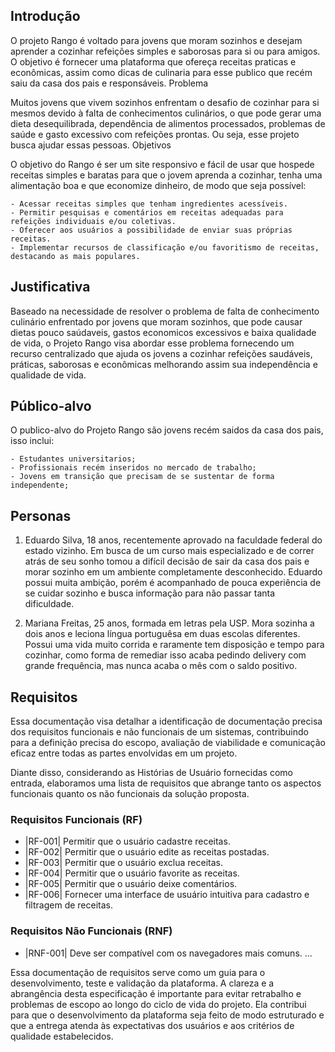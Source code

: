 ## Introdução

O projeto Rango é voltado para jovens que moram sozinhos e desejam aprender a cozinhar refeições simples e saborosas para si ou para amigos. O objetivo é fornecer uma plataforma que ofereça receitas praticas e econômicas, assim como dicas de culinaria para esse publico que recém saiu da casa dos pais e responsáveis.
Problema

Muitos jovens que vivem sozinhos enfrentam o desafio de cozinhar para si mesmos devido à falta de conhecimentos culinários, o que pode gerar uma dieta desequilibrada, dependência de alimentos processados, problemas de saúde e gasto excessivo com refeições prontas. Ou seja, esse projeto busca ajudar essas pessoas.
Objetivos

O objetivo do Rango é ser um site responsivo e fácil de usar que hospede receitas simples e baratas para que o jovem aprenda a cozinhar, tenha uma alimentação boa e que economize dinheiro, de modo que seja possível:

    - Acessar receitas simples que tenham ingredientes acessíveis.
    - Permitir pesquisas e comentários em receitas adequadas para refeições individuais e/ou coletivas.
    - Oferecer aos usuários a possibilidade de enviar suas próprias receitas.
    - Implementar recursos de classificação e/ou favoritismo de receitas, destacando as mais populares.

## Justificativa

Baseado na necessidade de resolver o problema de falta de conhecimento culinário enfrentado por jovens que moram sozinhos, que pode causar dietas pouco saúdaveis, gastos economicos excessivos e baixa qualidade de vida, o Projeto Rango visa abordar esse problema fornecendo um recurso centralizado que ajuda os jovens a cozinhar refeições saudáveis, práticas, saborosas e econômicas melhorando assim sua independência e qualidade de vida.

## Público-alvo

O publico-alvo do Projeto Rango são jovens recém saidos da casa dos pais, isso inclui:

    - Estudantes universitarios;
    - Profissionais recém inseridos no mercado de trabalho;
    - Jovens em transição que precisam de se sustentar de forma independente;

## Personas

1. Eduardo Silva, 18 anos, recentemente aprovado na faculdade federal do estado vizinho. Em busca de um curso mais especializado e de correr atrás de seu sonho tomou a difícil decisão de sair da casa dos pais e morar sozinho em um ambiente completamente desconhecido. Eduardo possui muita ambição, porém é acompanhado de pouca experiência de se cuidar sozinho e busca informação para não passar tanta dificuldade.

2. Mariana Freitas, 25 anos, formada em letras pela USP. Mora sozinha a dois anos e leciona língua portuguêsa em duas escolas diferentes. Possui uma vida muito corrida e raramente tem disposição e tempo para cozinhar, como forma de remediar isso acaba pedindo delivery com grande frequência, mas nunca acaba o mês com o saldo positivo.

## Requisitos

Essa documentação visa detalhar a identificação de documentação precisa dos requisitos funcionais e não funcionais de um sistemas, contribuindo para a definição precisa do escopo, avaliação de viabilidade e comunicação eficaz entre todas as partes envolvidas em um projeto.

Diante disso, considerando as Histórias de Usuário fornecidas como entrada, elaboramos uma lista de requisitos que abrange tanto os aspectos funcionais quanto os não funcionais da solução proposta.

### Requisitos Funcionais (RF)

- |RF-001| Permitir que o usuário cadastre receitas.
- |RF-002| Permitir que o usuário edite as receitas postadas.
- |RF-003| Permitir que o usuário exclua receitas.
- |RF-004| Permitir que o usuário favorite as receitas.
- |RF-005| Permitir que o usuário deixe comentários.
- |RF-006| Fornecer uma interface de usuário intuitiva para cadastro e filtragem de receitas.

### Requisitos Não Funcionais (RNF)

- |RNF-001| Deve ser compatível com os navegadores mais comuns.
  ...

Essa documentação de requisitos serve como um guia para o desenvolvimento, teste e validação da plataforma. A clareza e a abrangência desta especificação é importante para evitar retrabalho e problemas de escopo ao longo do ciclo de vida do projeto. Ela contribui para que o desenvolvimento da plataforma seja feito de modo estruturado e que a entrega atenda às expectativas dos usuários e aos critérios de qualidade estabelecidos.
